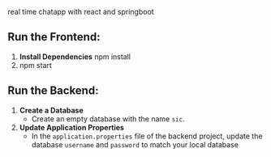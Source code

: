 real time chatapp with react and springboot
## Run the Frontend:
1. **Install Dependencies**
   npm install
2. npm start
## Run the Backend:

1. **Create a Database**
   - Create an empty database with the name `sic`.
2. **Update Application Properties**
   - In the `application.properties` file of the backend project, update the database `username` and `password` to match your local database
